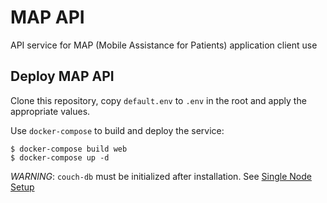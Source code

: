 # MAP API
API service for MAP (Mobile Assistance for Patients) application client use

## Deploy MAP API
Clone this repository, copy `default.env` to `.env` in the
root and apply the appropriate values.

Use `docker-compose` to build and deploy the service:
```console
$ docker-compose build web
$ docker-compose up -d
```

*WARNING*: `couch-db` must be initialized after installation.  See
[Single Node Setup](http://docs.couchdb.org/en/stable/setup/cluster.html#the-cluster-setup-wizard)
